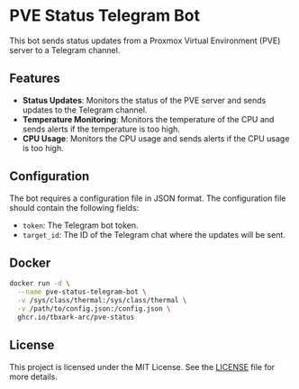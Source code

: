 # PVE Status Telegram Bot

This bot sends status updates from a Proxmox Virtual Environment (PVE) server to a Telegram channel.

## Features

- **Status Updates**: Monitors the status of the PVE server and sends updates to the Telegram channel.
- **Temperature Monitoring**: Monitors the temperature of the CPU and sends alerts if the temperature is too high.
- **CPU Usage**: Monitors the CPU usage and sends alerts if the CPU usage is too high.

## Configuration

The bot requires a configuration file in JSON format. The configuration file should contain the following fields:

- `token`: The Telegram bot token.
- `target_id`: The ID of the Telegram chat where the updates will be sent.

## Docker

```bash
docker run -d \
  --name pve-status-telegram-bot \
  -v /sys/class/thermal:/sys/class/thermal \
  -v /path/to/config.json:/config.json \
  ghcr.io/tbxark-arc/pve-status
```

## License
This project is licensed under the MIT License. See the [LICENSE](LICENSE) file for more details.
